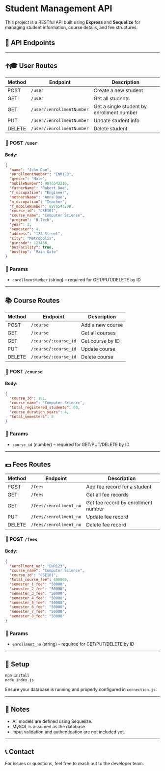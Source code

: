 # Student Management API

This project is a RESTful API built using **Express** and **Sequelize** for managing student information, course details, and fee structures.

## 📁 API Endpoints

---

## 🡩‍🎓 User Routes

| Method | Endpoint              | Description               |
|--------|------------------------|---------------------------|
| POST   | `/user`               | Create a new student      |
| GET    | `/user`               | Get all students          |
| GET    | `/user/:enrollmentNumber` | Get a single student by enrollment number |
| PUT    | `/user/:enrollmentNumber` | Update student info      |
| DELETE | `/user/:enrollmentNumber` | Delete student           |

### 🔸 POST `/user`

#### Body:

```json
{
  "name": "John Doe",
  "enrollmentNumber": "ENR123",
  "gender": "Male",
  "mobileNumber": 9876543210,
  "fatherName": "Robert Doe",
  "f_occupation": "Engineer",
  "mothersName": "Anna Doe",
  "m_occupation": "Teacher",
  "f_mobileNumber": 9876543200,
  "course_id": "CSE101",
  "course_name": "Computer Science",
  "program": "B.Tech",
  "year": 2,
  "semester": 4,
  "address": "123 Street",
  "city": "Metropolis",
  "pincode": 123456,
  "busFacility": true,
  "busStop": "Main Gate"
}
```

### 🔸 Params

- `enrollmentNumber` (string) – required for GET/PUT/DELETE by ID

---

## 📚 Course Routes

| Method | Endpoint                | Description                   |
|--------|------------------------|-------------------------------|
| POST   | `/course`              | Add a new course              |
| GET    | `/course`              | Get all courses               |
| GET    | `/course/:course_id`   | Get course by ID              |
| PUT    | `/course/:course_id`   | Update course                 |
| DELETE | `/course/:course_id`   | Delete course                 |

### 🔸 POST `/course`

#### Body:

```json
{
  "course_id": 101,
  "course_name": "Computer Science",
  "total_registered_students": 60,
  "course_duration_years": 4,
  "total_semesters": 8
}
```

### 🔸 Params

- `course_id` (number) – required for GET/PUT/DELETE by ID

---

## 💵 Fees Routes

| Method | Endpoint                     | Description                          |
|--------|------------------------------|--------------------------------------|
| POST   | `/fees`                      | Add fee record for a student         |
| GET    | `/fees`                      | Get all fee records                  |
| GET    | `/fees/:enrollment_no`       | Get fee record by enrollment number  |
| PUT    | `/fees/:enrollment_no`       | Update fee record                    |
| DELETE | `/fees/:enrollment_no`       | Delete fee record                    |

### 🔸 POST `/fees`

#### Body:

```json
{
  "enrollment_no": "ENR123",
  "course_name": "Computer Science",
  "course_id": "CSE101",
  "total_course_fee": 400000,
  "semester_1_fee": "50000",
  "semester_2_fee": "50000",
  "semester_3_fee": "50000",
  "semester_4_fee": "50000",
  "semester_5_fee": "50000",
  "semester_6_fee": "50000",
  "semester_7_fee": "50000",
  "semester_8_fee": "50000"
}
```

### 🔸 Params

- `enrollment_no` (string) – required for GET/PUT/DELETE by ID

---

## 💠 Setup

```bash
npm install
node index.js
```

Ensure your database is running and properly configured in `connection.js`.

---

## 📌 Notes

- All models are defined using Sequelize.
- MySQL is assumed as the database.
- Input validation and authentication are not included yet.

---

## 📞 Contact

For issues or questions, feel free to reach out to the developer team.

